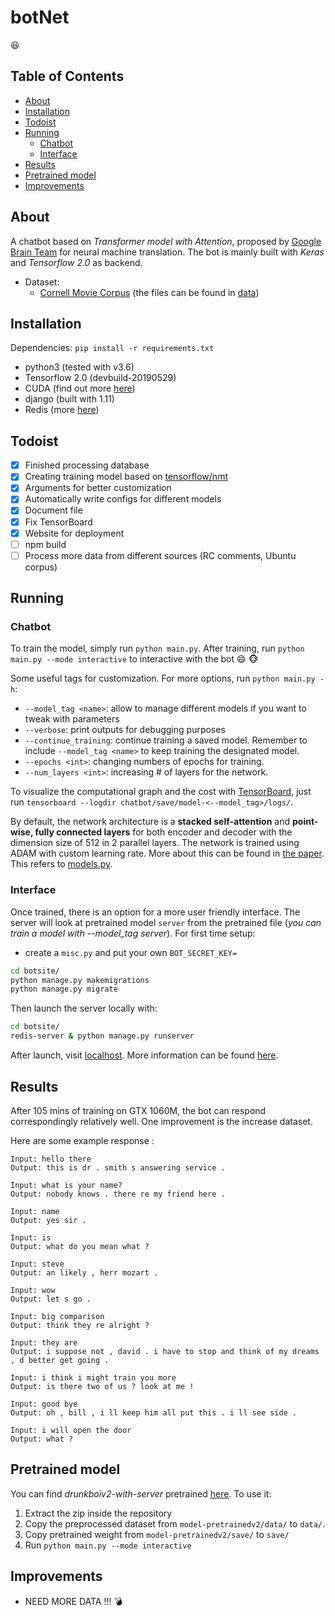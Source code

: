 # botNet
:satisfied:

## Table of Contents
* [About](#about)
* [Installation](#installation)
* [Todoist](#Todoist)
* [Running](#running)
  * [Chatbot](#chatbot)
  * [Interface](#interface)
* [Results](#results)
* [Pretrained model](#pretrained-model)
* [Improvements](#improvements)

## About

A chatbot based on _Transformer model with Attention_, proposed by [Google Brain Team](https://arxiv.org/pdf/1706.03762.pdf) for neural machine translation. The bot is mainly built with _Keras_ and _Tensorflow 2.0_ as backend.

- Dataset:  
  * [Cornell Movie Corpus](https://www.cs.cornell.edu/~cristian/Cornell_Movie-Dialogs_Corpus.html)
    (the files can be found in [data](data/cornell))

## Installation
Dependencies: `pip install -r requirements.txt`
  - python3 (tested with v3.6)
  - Tensorflow 2.0 (devbuild-20190529)
  - CUDA (find out more [here](https://docs.nvidia.com/cuda/cuda-installation-guide-microsoft-windows/index.html))
  - django (built with 1.11)
  - Redis (more [here](https://redis.io/topics/quickstart))

## Todoist
-   [x] Finished processing database
-   [x] Creating training model based on [tensorflow/nmt](https://github.com/tensorflow/nmt)
-   [x] Arguments for better customization
-   [x] Automatically write configs for different models
-   [x] Document file
-   [x] Fix TensorBoard
-   [x] Website for deployment
-   [ ] npm build
-   [ ] Process more data from different sources (RC comments, Ubuntu corpus)

## Running

### Chatbot

To train the model, simply run `python main.py`. After training, run `python main.py --mode interactive` to interactive with the bot :smile: :monkey_face:

Some useful tags for customization. For more options, run `python main.py -h`:
  * `--model_tag <name>`: allow to manage different models if you want to tweak with parameters
  * `--verbose`: print outputs for debugging purposes
  * `--continue_training`: continue training a saved model. Remember to include `--model_tag <name>` to keep training the designated model.
  * `--epochs <int>`: changing numbers of epochs for training.
  * `--num_layers <int>`: increasing # of layers for the network.

To visualize the computational graph and the cost with [TensorBoard](https://www.tensorflow.org/how_tos/summaries_and_tensorboard/), just run `tensorboard --logdir chatbot/save/model-<--model_tag>/logs/`.

By default, the network architecture is a __stacked self-attention__ and __point-wise, fully connected layers__ for both encoder and decoder with the dimension size of 512 in 2 parallel layers. The network is trained using ADAM with custom learning rate. More about this can be found in [the paper](https://arxiv.org/pdf/1706.03762.pdf). This refers to [models.py](chatbot/model.py).


### Interface

Once trained, there is an option for a more user friendly interface. The server will look at pretrained model `server` from the pretrained file (_you can train a model with --model_tag server_). For first time setup:

- create a `misc.py` and put your own `BOT_SECRET_KEY=`

```bash
cd botsite/
python manage.py makemigrations
python manage.py migrate
```

Then launch the server locally with:

```bash
cd botsite/
redis-server & python manage.py runserver
```

After launch, visit [localhost](http://localhost:8000/). More information can be found [here](https://docs.djangoproject.com/en/1.10/howto/deployment/checklist/).


## Results

After 105 mins of training on GTX 1060M, the bot can respond correspondingly relatively well. One improvement is the increase dataset.

Here are some example response :

    Input: hello there
    Output: this is dr . smith s answering service .

    Input: what is your name?
    Output: nobody knows . there re my friend here .

    Input: name
    Output: yes sir .

    Input: is
    Output: what do you mean what ?

    Input: steve
    Output: an likely , herr mozart .

    Input: wow
    Output: let s go .

    Input: big comparison
    Output: think they re alright ?

    Input: they are
    Output: i suppose not , david . i have to stop and think of my dreams , d better get going .

    Input: i think i might train you more
    Output: is there two of us ? look at me !

    Input: good bye
    Output: oh , bill , i ll keep him all put this . i ll see side .

    Input: i will open the door
    Output: what ?

## Pretrained model

You can find _drunkboiv2-with-server_ pretrained [here](https://drive.google.com/file/d/1vgOqA1Z-BAnaGh1NB9Gkt2envhai2U75/view?usp=sharing). To use it:
  1. Extract the zip inside the repository
  2. Copy the preprocessed dataset from `model-pretrainedv2/data/` to `data/`.
  3. Copy pretrained weight from `model-pretrainedv2/save/` to `save/`
  4. Run `python main.py --mode interactive`

## Improvements
 * NEED MORE DATA !!! :bomb:

